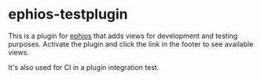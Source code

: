 
# ephios-testplugin

This is a plugin for [ephios](github.com/ephios-dev/ephios) that adds views
for development and testing purposes. Activate the plugin and click the link in the footer to see available views.

It's also used for CI in a plugin integration test.

